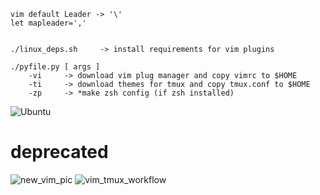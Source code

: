 ```
vim default Leader -> '\'
let mapleader=','


./linux_deps.sh     -> install requirements for vim plugins

./pyfile.py [ args ]
    -vi     -> download vim plug manager and copy vimrc to $HOME
    -ti     -> download themes for tmux and copy tmux.conf to $HOME
    -zp     -> *make zsh config (if zsh installed)
```
![Ubuntu](https://raw.githubusercontent.com/hhiki/dotfiles/simple/pics/simple.png)
# deprecated
![new_vim_pic](https://user-images.githubusercontent.com/26835631/45950430-a0c6a380-bff7-11e8-8c9a-6dfff153640e.png)
![vim_tmux_workflow](https://user-images.githubusercontent.com/26835631/38773287-09b7bd24-4051-11e8-8940-e30aac9c75fd.png)
